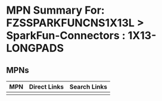 



# MPN Summary For: FZSSPARKFUNCNS1X13L > SparkFun-Connectors : 1X13-LONGPADS

## MPNs
  

|MPN|Direct Links|Search Links|
| :--- | :--- | :--- |
||||
